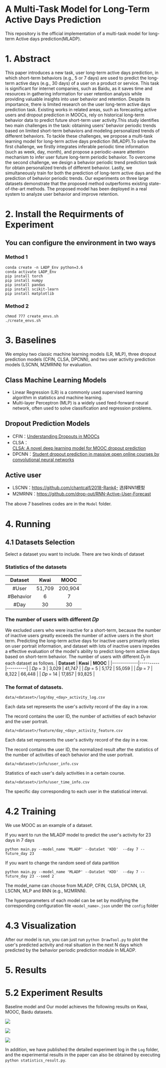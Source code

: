 # A Multi-Task Model for Long-Term Active Days Prediction
This repository is the official implementation of a multi-task model for long-term Active days prediction(MLADP).

# 1. Abstract 

This paper introduces a new task, user long-term active days prediction, in which short-term behaviors (e.g., 5 or 7 days) are used to predict the long-term active days (e.g., 30 days) of a user on a product or service. This task is significant for internet companies, such as Baidu, as it saves time and resources in gathering information for user retention analysis while providing valuable insights into user behavior and retention. Despite its importance, there is limited research on the user long-term active days prediction task. Existing works in related areas, such as forecasting active users and dropout prediction in MOOCs, rely on historical long-term behavior data to predict future short-term user activity.This study identifies two main challenges in the task: obtaining users' behavior periodic trends based on limited short-term behaviors and modeling personalized trends of different behaviors. To tackle these challenges, we propose a multi-task learning model for long-term active days prediction (MLADP).To solve the first challenge, we firstly integrates inferable periodic time information (such as week, day, month), and propose a periodic-aware attention mechanism to infer user future long-term periodic behavior. To overcome the second challenge, we design a behavior periodic trend prediction task for obtain personalized trends of different behavior. Lastly, we simultaneously train for both the prediction of long-term active days and the prediction of behavior periodic trends. Our experiments on three large datasets demonstrate that the proposed method outperforms existing state-of-the-art methods. The proposed model has been deployed in a real system to analyze user behavior and improve retention.

# 2. Install the Requirments of Experiment
## You can configure the environment in two ways
### Method 1
    conda create -n LADP_Env python=3.6
    conda activate LADP_Env
    pip install torch
    pip install numpy
    pip install pandas
    pip install scikit-learn
    pip install matplotlib
### Method 2
    chmod 777 create_envs.sh
    ./create_envs.sh

# 3. Baselines
We employ two classic machine learning models (LR, MLP), three dropout prediction models (CFIN, CLSA, DPCNN), and two user activity prediction models (LSCNN, M2MRNN) for evaluation. 

## Class Machine Learning Models
*  Linear Regression (LR) is a commonly used supervised learning algorithm in statistics and machine learning. 
* Multi-layer Perceptron (MLP) is a widely used feed-forward neural network, often used to solve classification and regression problems.

## Dropout Prediction Models
* CFIN：[Understanding Dropouts in MOOCs](http://lfs.aminer.cn/misc/moocdata/publications/AAAI19-Feng-dropout-moocs.pdf)
* CLSA：[CLSA: A novel deep learning model for MOOC dropout prediction](https://www.sciencedirect.com/science/article/abs/pii/S0045790621002901?fr=RR-9&ref=pdf_download&rr=788339e7e82f04f8)
* DPCNN：[Student dropout prediction in massive open online courses by convolutional neural networks](https://link.springer.com/content/pdf/10.1007/s00500-018-3581-3.pdf?pdf=button)
## Active user 
* LSCNN：https://github.com/chantcalf/2018-Rank4-  选择NN1模型
* M2MRNN：https://github.com/drop-out/RNN-Active-User-Forecast

The above 7 baselines codes are in the `Model` folder.

# 4. Running
## 4.1 Datasets Selection
Select a dataset you want to include. There are two kinds of dataset
### Statistics of the datasets
| **Dataset** | **Kwai** | **MOOC** |
|:-----------:|:--------:|:--------:|
|    #User    |  51,709  |  200,904 |
|  #Behavior  |     6    |     7    |
|     #Day    |    30    |    30    |

### The number of users with different 𝐷𝑝
We excluded users who were inactive for a short-term, because the number of inactive users greatly exceeds the number of active users in the short term. Predicting the long-term active days for inactive users primarily relies on user portrait information, and dataset with lots of inactive users impedes a effective evaluation of the model's ability to predict long-term active days based on short-term behavior. The number of users with different $D_f$ in each dataset as follows.
| **Dataset** | **Kwai** | **MOOC** |
|-------------|----------|----------|
|    𝐷𝑝 = 3   |   3,029  | 41,747   |
|    𝐷𝑝 = 5   |   5,172  | 55,059   |
|    𝐷𝑝 = 7   |   8,322  | 66,448   |
|    𝐷𝑝 = 14  |  17,857  | 93,825   |

### The format of datasets. 
`data/<dataset>/log/day_<day>_activity_log.csv`

Each data set represents the user's activity record of the day in a row.

The record contains the user ID, the number of activities of each behavior and the user portrait.

`data/<dataset>/feature/day_<day>_activity_feature.csv`

Each data set represents the user's activity record of the day in a row.

The record contains the user ID, the normalized result after the statistics of the number of activities of each behavior and the user portrait.

`data/<dataset>/info/user_info.csv`

Statistics of each user's daily activities in a certain course.

`data/<dataset>/info/user_time_info.csv`

The specific day corresponding to each user in the statistical interval.

# 4.2 Training 
We use MOOC as an example of a dataset.

If you want to run the MLADP model to predict the user's activity for 23 days in 7 days
    
    python main.py --model_name 'MLADP' --DataSet 'KDD'  --day 7 --future_day 23
    
If you want to change the random seed of data partition

    python main.py --model_name 'MLADP' --DataSet 'KDD'  --day 7 --future_day 23 --seed 2

The model_name can choose from MLADP, CFIN, CLSA, DPCNN, LR, LSCNN, MLP and RNN (e.g., M2MRNN).

The hyperparameters of each model can be set by modifying the corresponding configuration file `<model_name>.json` under the `config` folder

# 4.3 Visualization
After our model is run, you can just run `python DrawTool.py` to plot the user's predicted activity and real situation in the next N days which predicted by the behavior periodic prediction module in MLADP.

# 5. Results
# 5.2 Experiment Results
Baseline model and Our model achieves the following results on 
Kwai, MOOC, Baidu datasets.

![](./Figure/Exp_result_1.png)

![](./Figure/Exp_result_2.png)

![](./Figure/Exp_result_3.png)

In addition, we have published the detailed experiment log in the `Log` folder, and the experimental results in the paper can also be obtained by executing `python statistics_result.py`. 

    

